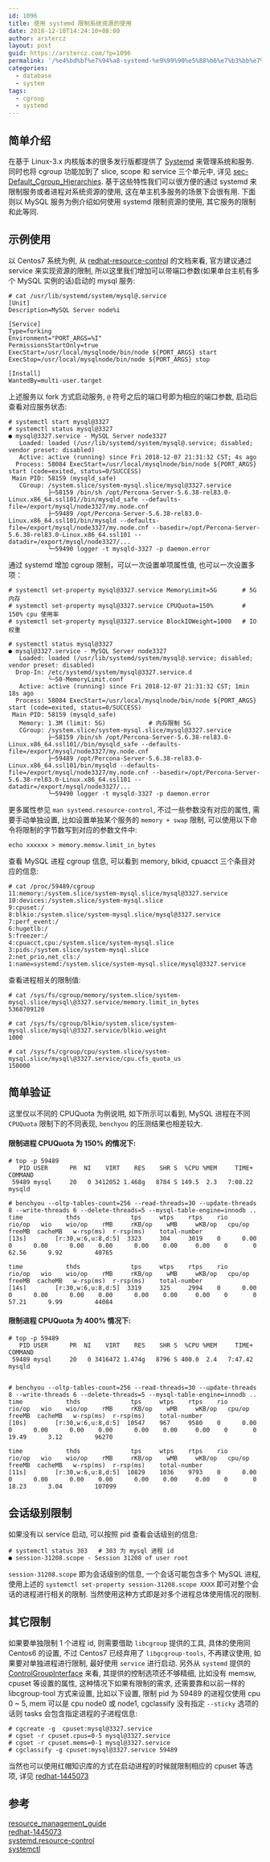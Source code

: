 ```yaml
---
id: 1096
title: 使用 systemd 限制系统资源的使用
date: 2018-12-10T14:24:10+08:00
author: arstercz
layout: post
guid: https://arstercz.com/?p=1096
permalink: '/%e4%bd%bf%e7%94%a8-systemd-%e9%99%90%e5%88%b6%e7%b3%bb%e7%bb%9f%e8%b5%84%e6%ba%90%e7%9a%84%e4%bd%bf%e7%94%a8/'
categories:
  - database
  - system
tags:
  - cgroup
  - systemd
---
```

## 简单介绍

在基于 Linux-3.x 内核版本的很多发行版都提供了 [Systemd](https://www.freedesktop.org/wiki/Software/systemd/) 来管理系统和服务. 同时也将 cgroup 功能加到了 slice, scope 和 service 三个单元中, 详见 [sec-Default_Cgroup_Hierarchies](https://access.redhat.com/documentation/en-us/red_hat_enterprise_linux/7/html-single/resource_management_guide/index#sec-Default_Cgroup_Hierarchies). 基于这些特性我们可以很方便的通过 systemd 来限制服务或者进程对系统资源的使用, 这在单主机多服务的场景下会很有用. 下面则以 MySQL 服务为例介绍如何使用 systemd 限制资源的使用, 其它服务的限制和此等同.

## 示例使用

以 Centos7 系统为例, 从 [redhat-resource-control](https://access.redhat.com/documentation/en-us/red_hat_enterprise_linux/7/html-single/resource_management_guide/index) 的文档来看, 官方建议通过 service 来实现资源的限制, 所以这里我们增加可以带端口参数(如果单台主机有多个 MySQL 实例的话)启动的 mysql 服务:

```
# cat /usr/lib/systemd/system/mysql@.service                                   
[Unit]
Description=MySQL Server node%i

[Service]
Type=forking
Environment="PORT_ARGS=%I"
PermissionsStartOnly=true
ExecStart=/usr/local/mysqlnode/bin/node ${PORT_ARGS} start
ExecStop=/usr/local/mysqlnode/bin/node ${PORT_ARGS} stop

[Install]
WantedBy=multi-user.target
```

上述服务以 fork 方式启动服务, `@` 符号之后的端口号即为相应的端口参数, 启动后查看对应服务状态:
```
# systemctl start mysql@3327 
# systemctl status mysql@3327
● mysql@3327.service - MySQL Server node3327
   Loaded: loaded (/usr/lib/systemd/system/mysql@.service; disabled; vendor preset: disabled)
   Active: active (running) since Fri 2018-12-07 21:31:32 CST; 4s ago
  Process: 58084 ExecStart=/usr/local/mysqlnode/bin/node ${PORT_ARGS} start (code=exited, status=0/SUCCESS)
 Main PID: 58159 (mysqld_safe)
   CGroup: /system.slice/system-mysql.slice/mysql@3327.service
           ├─58159 /bin/sh /opt/Percona-Server-5.6.38-rel83.0-Linux.x86_64.ssl101//bin/mysqld_safe --defaults-file=/export/mysql/node3327/my.node.cnf
           ├─59489 /opt/Percona-Server-5.6.38-rel83.0-Linux.x86_64.ssl101/bin/mysqld --defaults-file=/export/mysql/node3327/my.node.cnf --basedir=/opt/Percona-Server-5.6.38-rel83.0-Linux.x86_64.ssl101 --datadir=/export/mysql/node3327/...
           └─59490 logger -t mysqld-3327 -p daemon.error
```

通过 systemd 增加 cgroup 限制，可以一次设置单项属性值, 也可以一次设置多项：
```
# systemctl set-property mysql@3327.service MemoryLimit=5G       # 5G 内存
# systemctl set-property mysql@3327.service CPUQuota=150%        # 150% cpu 使用率
# systemctl set-property mysql@3327.service BlockIOWeight=1000   # IO 权重

# systemctl status mysql@3327
● mysql@3327.service - MySQL Server node3327
   Loaded: loaded (/usr/lib/systemd/system/mysql@.service; disabled; vendor preset: disabled)
  Drop-In: /etc/systemd/system/mysql@3327.service.d
           └─50-MemoryLimit.conf
   Active: active (running) since Fri 2018-12-07 21:31:32 CST; 1min 18s ago
  Process: 58084 ExecStart=/usr/local/mysqlnode/bin/node ${PORT_ARGS} start (code=exited, status=0/SUCCESS)
 Main PID: 58159 (mysqld_safe)
   Memory: 1.3M (limit: 5G)            # 内存限制 5G
   CGroup: /system.slice/system-mysql.slice/mysql@3327.service
           ├─58159 /bin/sh /opt/Percona-Server-5.6.38-rel83.0-Linux.x86_64.ssl101//bin/mysqld_safe --defaults-file=/export/mysql/node3327/my.node.cnf
           ├─59489 /opt/Percona-Server-5.6.38-rel83.0-Linux.x86_64.ssl101/bin/mysqld --defaults-file=/export/mysql/node3327/my.node.cnf --basedir=/opt/Percona-Server-5.6.38-rel83.0-Linux.x86_64.ssl101 --datadir=/export/mysql/node3327/...
           └─59490 logger -t mysqld-3327 -p daemon.error
```

更多属性参见 `man systemd.resource-control`, 不过一些参数没有对应的属性, 需要手动单独设置, 比如设置单独某个服务的 `memory + swap` 限制, 可以使用以下命令将限制的字节数写到对应的参数文件中:
```
echo xxxxxx > memory.memsw.limit_in_bytes
```

查看 MySQL 进程 cgroup 信息, 可以看到 memory, blkid, cpuacct 三个条目对应的信息:
```
# cat /proc/59489/cgroup 
11:memory:/system.slice/system-mysql.slice/mysql@3327.service
10:devices:/system.slice/system-mysql.slice
9:cpuset:/
8:blkio:/system.slice/system-mysql.slice/mysql@3327.service
7:perf_event:/
6:hugetlb:/
5:freezer:/
4:cpuacct,cpu:/system.slice/system-mysql.slice
3:pids:/system.slice/system-mysql.slice
2:net_prio,net_cls:/
1:name=systemd:/system.slice/system-mysql.slice/mysql@3327.service
```

查看进程相关的限制值:
```
# cat /sys/fs/cgroup/memory/system.slice/system-mysql.slice/mysql\@3327.service/memory.limit_in_bytes 
5368709120

# cat /sys/fs/cgroup/blkio/system.slice/system-mysql.slice/mysql\@3327.service/blkio.weight
1000

# cat /sys/fs/cgroup/cpu/system.slice/system-mysql.slice/mysql\@3327.service/cpu.cfs_quota_us 
150000
```

## 简单验证

这里仅以不同的 CPUQuota 为例说明, 如下所示可以看到, MySQL 进程在不同 `CPUQuota` 限制下的不同表现, `benchyou` 的压测结果也相差较大.

#### 限制进程 CPUQuota 为 150% 的情况下:
```
# top -p 59489
   PID USER      PR  NI    VIRT    RES    SHR S  %CPU %MEM     TIME+ COMMAND                                                                                           
 59489 mysql     20   0 3412052 1.468g   8784 S 149.5  2.3   7:08.22 mysqld

# benchyou --oltp-tables-count=256 --read-threads=30 --update-threads 8 --write-threads 6 --delete-threads=5 --mysql-table-engine=innodb ..
time            thds              tps     wtps    rtps    rio    rio/op   wio    wio/op    rMB     rKB/op    wMB     wKB/op   cpu/op  freeMB  cacheMB   w-rsp(ms)  r-rsp(ms)    total-number
[13s]        [r:30,w:6,u:8,d:5]  3323     304     3019    0      0.00     0      0.00      0.00    0.00      0.00    0.00     0.00    0       0         62.56      9.92         40765

time            thds              tps     wtps    rtps    rio    rio/op   wio    wio/op    rMB     rKB/op    wMB     wKB/op   cpu/op  freeMB  cacheMB   w-rsp(ms)  r-rsp(ms)    total-number
[14s]        [r:30,w:6,u:8,d:5]  3319     325     2994    0      0.00     0      0.00      0.00    0.00      0.00    0.00     0.00    0       0         57.21      9.99         44084
```

#### 限制进程 CPUQuota 为 400% 情况下:
```
# top -p 59489
   PID USER      PR  NI    VIRT    RES    SHR S  %CPU %MEM     TIME+ COMMAND                                                                                           
 59489 mysql     20   0 3416472 1.474g   8796 S 400.0  2.4   7:47.42 mysqld 


# benchyou --oltp-tables-count=256 --read-threads=30 --update-threads 8 --write-threads 6 --delete-threads=5 --mysql-table-engine=innodb ..
time            thds              tps     wtps    rtps    rio    rio/op   wio    wio/op    rMB     rKB/op    wMB     wKB/op   cpu/op  freeMB  cacheMB   w-rsp(ms)  r-rsp(ms)    total-number
[10s]        [r:30,w:6,u:8,d:5]  10547    967     9580    0      0.00     0      0.00      0.00    0.00      0.00    0.00     0.00    0       0         19.49      3.12         96270

time            thds              tps     wtps    rtps    rio    rio/op   wio    wio/op    rMB     rKB/op    wMB     wKB/op   cpu/op  freeMB  cacheMB   w-rsp(ms)  r-rsp(ms)    total-number
[11s]        [r:30,w:6,u:8,d:5]  10829    1036    9793    0      0.00     0      0.00      0.00    0.00      0.00    0.00     0.00    0       0         18.23      3.04         107099
```

## 会话级别限制

如果没有以 service 启动, 可以按照 pid 查看会话级别的信息:
```
# systemctl status 303   # 303 为 mysql 进程 id
● session-31208.scope - Session 31208 of user root
```
`session-31208.scope` 即为会话级别的信息, 一个会话可能包含多个 MySQL 进程, 使用上述的 `systemctl set-property session-31208.scope XXXX` 即可对整个会话的进程进行相关的限制.  当然使用这种方式即是对多个进程总体使用情况的限制.

## 其它限制

如果要单独限制 1 个进程 id, 则需要借助 `libcgroup` 提供的工具, 具体的使用同 Centos6 的设置, 不过 Centos7 已经弃用了 `libgcgroup-tools`, 不再建议使用, 如果要对单独进程进行限制, 最好使用 `service` 进行启动. 另外从 `systemd` 提供的 [ControlGroupInterface](https://www.freedesktop.org/wiki/Software/systemd/ControlGroupInterface/) 来看, 其提供的控制选项还不够精细, 比如没有 memsw, cpuset 等设置的属性, 这种情况下如果有限制的需求, 还需要靠和以前一样的 libcgroup-tool 方式来设置, 比如以下设置, 限制 pid 为 59489 的进程仅使用 cpu 0 ~ 5, mem 可以是 cpu node0 或 node1, cgclassify 没有指定 `--sticky` 选项的话则 tasks 会包含指定进程的子进程信息:
```
# cgcreate -g  cpuset:mysql@3327.service
# cgset -r cpuset.cpus=0-5 mysql@3327.service
# cgset -r cpuset.mems=0-1 mysql@3327.service
# cgclassify -g cpuset:mysql@3327.service 59489
```

当然也可以使用红帽知识库的方式在启动进程的时候就限制相应的 cpuset 等选项, 详见 [redhat-1445073](https://access.redhat.com/solutions/1445073)

## 参考

[resource_management_guide](https://access.redhat.com/documentation/en-us/red_hat_enterprise_linux/7/html-single/resource_management_guide/index)  
[redhat-1445073](https://access.redhat.com/solutions/1445073)  
[systemd.resource-control](https://www.freedesktop.org/software/systemd/man/systemd.resource-control.html)  
[systemctl](https://www.freedesktop.org/software/systemd/man/systemctl.html)  
